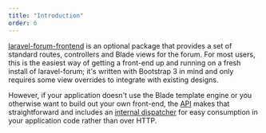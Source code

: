```yaml
---
title: "Introduction"
order: 6
---
```


[laravel-forum-frontend](https://github.com/Riari/laravel-forum-frontend) is an optional package that provides a set of standard routes, controllers and Blade views for the forum. For most users, this is the easiest way of getting a front-end up and running on a fresh install of laravel-forum; it's written with Bootstrap 3 in mind and only requires some view overrides to integrate with existing designs.

However, if your application doesn't use the Blade template engine or you otherwise want to build out your own front-end, the [API](/docs/laravel-forum/3/api/) makes that straightforward and includes an [internal dispatcher](/docs/laravel-forum/3/api/internal-dispatching/) for easy consumption in your application code rather than over HTTP.
